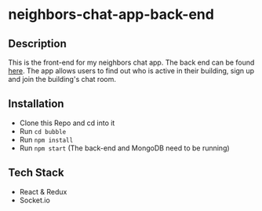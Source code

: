 # neighbors-chat-app-back-end

## Description
This is the front-end for my neighbors chat app. The back end can be found [here](https://github.com/fredpinon/neighbors-chat-app-back-end). The app allows users to find out who is active in their building, sign up and join the building's chat room.

## Installation
* Clone this Repo and cd into it
* Run `cd bubble`
* Run `npm install`
* Run `npm start`
(The back-end and MongoDB need to be running)

## Tech Stack
* React & Redux
* Socket.io
